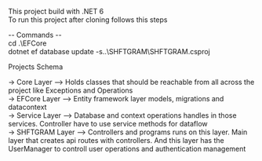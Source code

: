 This project build with .NET 6<br />
To run this project after cloning follows this steps<br />

-- Commands -- <br />
cd .\EFCore<br />
dotnet ef database update -s..\SHFTGRAM\SHFTGRAM.csproj<br />

Projects Schema<br />

-> Core Layer --> Holds classes that should be reachable from all across the project like Exceptions and Operations<br />
-> EFCore Layer --> Entity framework layer models, migrations and datacontext<br />
-> Service Layer --> Database and context operations handles in those services. Controller have to use service methods for dataflow<br />
-> SHFTGRAM Layer --> Controllers and programs runs on this layer. Main layer that creates api routes with controllers. And this layer has the UserManager to controll user operations and authentication management<br />
